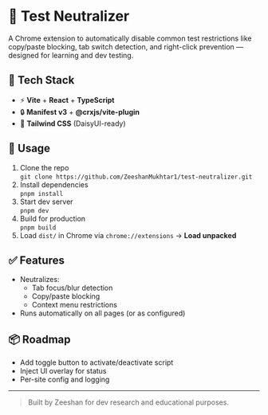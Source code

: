 # 🧪 Test Neutralizer

A Chrome extension to automatically disable common test restrictions like copy/paste blocking, tab switch detection, and right-click prevention — designed for learning and dev testing.

## 🧰 Tech Stack

- ⚡ **Vite** + **React** + **TypeScript**
- 🔒 **Manifest v3** + **@crxjs/vite-plugin**
- 🎨 **Tailwind CSS** (DaisyUI-ready)

## 🔧 Usage

1. Clone the repo  
   `git clone https://github.com/ZeeshanMukhtar1/test-neutralizer.git`
2. Install dependencies  
   `pnpm install`
3. Start dev server  
   `pnpm dev`
4. Build for production  
   `pnpm build`
5. Load `dist/` in Chrome via `chrome://extensions` → **Load unpacked**

## ✅ Features

- Neutralizes:
  - Tab focus/blur detection
  - Copy/paste blocking
  - Context menu restrictions
- Runs automatically on all pages (or as configured)

## 📦 Roadmap

- Add toggle button to activate/deactivate script
- Inject UI overlay for status
- Per-site config and logging

---

> Built by Zeeshan for dev research and educational purposes.
